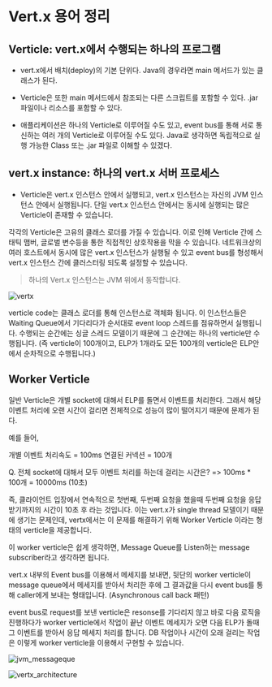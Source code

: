 # Vert.x 용어 정리

## Verticle: vert.x에서 수행되는 하나의 프로그램
- vert.x에서 배치(deploy)의 기본 단위다. Java의 경우라면 main 메서드가 있는 클래스가 된다. 

- Verticle은 또한 main 메서드에서 참조되는 다른 스크립트를 포함할 수 있다. .jar 파일이나 리소스를 포함할 수 있다. 

- 애플리케이션은 하나의 Verticle로 이루어질 수도 있고, 
event bus를 통해 서로 통신하는 여러 개의 Verticle로 이루어질 수도 있다. 
Java로 생각하면 독립적으로 실행 가능한 Class 또는 .jar 파일로 이해할 수 있겠다.

## vert.x instance: 하나의 vert.x 서버 프로세스

- Verticle은 vert.x 인스턴스 안에서 실행되고, vert.x 인스턴스는 자신의 JVM 인스턴스 안에서 실행됩니다. 단일 vert.x 인스턴스 안에서는 동시에 실행되는 많은 Verticle이 존재할 수 있습니다.

각각의 Verticle은 고유의 클래스 로더를 가질 수 있습니다.
이로 인해 Verticle 간에 스태틱 맴버, 글로벌 변수등을 통한 직접적인 상호작용을 막을 수 있습니다. 네트워크상의 여러 호스트에서 동시에 많은 vert.x 인스턴스가 실행될 수 있고 event bus를 형성해서 vert.x 인스턴스 간에 클러스터링 되도록 설정할 수 있습니다.


> 하나의 Vert.x 인스턴스는 JVM 위에서 동작합니다.


![vertx](https://user-images.githubusercontent.com/22395934/75112497-b37b5700-5687-11ea-8d52-aa0cb2e4439d.png)

verticle code는 클래스 로더를 통해 인스턴스로 객체화 됩니다.
이 인스턴스들은 Waiting Queue에서 기다리다가 순서대로 event loop 스레드를 점유하면서 실행됩니다. 수행되는 순간에는 싱글 스레드 모델이기 때문에 그 순간에는 하나의 verticle만 수행됩니다. (즉 verticle이 100개이고, ELP가 1개라도 모든 100개의 verticle은 ELP안에서 순차적으로 수행됩니다.)

## Worker Verticle

일반 Verticle은 개별 socket에 대해서 ELP를 돌면서 이벤트를 처리한다. 그래서 해당 이벤트 처리에 오랜 시간이 걸리면 전체적으로 성능이 많이 떨어지기 때문에 문제가 된다.

예를 들어,

개별 이벤트 처리속도 = 100ms
연결된 커넥션 = 100개 

Q. 전체 socket에 대해서 모두 이벤트 처리를 하는데 걸리는 시간은? 
=> 100ms * 100개 = 10000ms (10초)

즉, 클라이언트 입장에서 연속적으로 첫번째, 두번째 요청을 했을때 두번째 요청을 응답받기까지의 시간이 10초 후 라는 것입니다. 
이는 vert.x가 single thread 모델이기 때문에 생기는 문제인데, vertx에서는 이 문제를 해결하기 위해 Worker Verticle 이라는 형태의 verticle을 제공합니다. 

이 worker verticle은 쉽게 생각하면, Message Queue를 Listen하는 message subscriber라고 생각하면 됩니다.

vert.x 내부의 Event bus를 이용해서 메세지를 보내면, 뒷단의 worker verticle이 message queue에서 메세지를 받아서 처리한 후에 그 결과값을 다시 event bus를 통해 caller에게 보내는 형태입니다. (Asynchronous call back 패턴)

event bus로 request를 보낸 verticle은 resonse를 기다리지 않고 바로 다음 로직을 진행하다가 worker verticle에서 작업이 끝난 이벤트 메세지가 오면 다음 ELP가 돌때 그 이벤트를 받아서 응답 메세지 처리를 합니다.
DB 작업이나 시간이 오래 걸리는 작업은 이렇게 worker verticle을 이용해서 구현할 수 있습니다.

![jvm_messageque](https://user-images.githubusercontent.com/22395934/75113125-0c4dee00-568e-11ea-815a-3074117edfb9.png)


![vertx_architecture](https://user-images.githubusercontent.com/22395934/75113126-0d7f1b00-568e-11ea-8e5f-78a4c7b0e4a5.jpeg)
